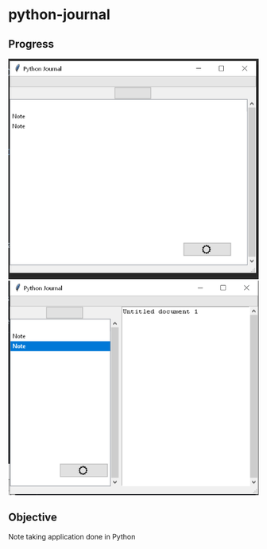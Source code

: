 # python-journal

## Progress
![img.png](img.png)
![img_1.png](img_1.png)

## Objective

Note taking application done in Python
